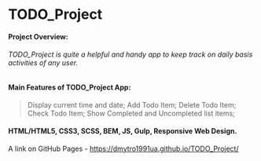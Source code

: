 # TODO_Project

#### Project Overview:

###### TODO_Project is quite a helpful and handy app to keep track on daily basis activities of any user.

#### Main Features of TODO_Project App:
> Display current time and date; 
> Add Todo Item;
> Delete Todo Item;
> Check Todo Item;
> Show Completed and Uncompleted list items;

#### HTML/HTML5, CSS3, SCSS, BEM, JS, Gulp, Responsive Web Design.

A link on GitHub Pages - https://dmytro1991ua.github.io/TODO_Project/
